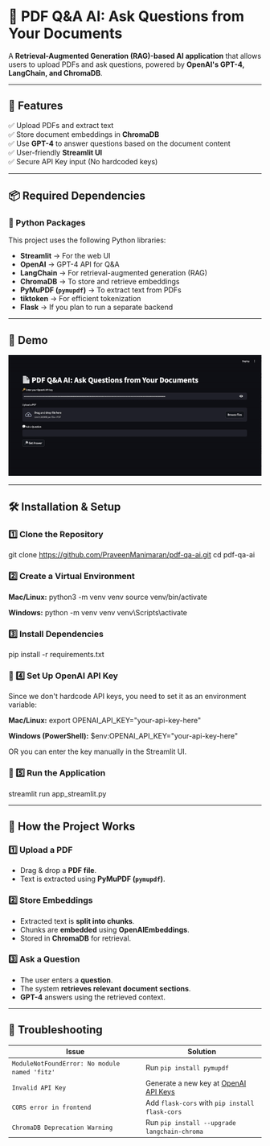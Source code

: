 # 📄 PDF Q&A AI: Ask Questions from Your Documents  

A **Retrieval-Augmented Generation (RAG)-based AI application** that allows users to upload PDFs and ask questions, powered by **OpenAI's GPT-4, LangChain, and ChromaDB**.  

---

## **🚀 Features**
✅ Upload PDFs and extract text  
✅ Store document embeddings in **ChromaDB**  
✅ Use **GPT-4** to answer questions based on the document content  
✅ User-friendly **Streamlit UI**  
✅ Secure API Key input (No hardcoded keys)  

---

## **📦 Required Dependencies**
### **🔹 Python Packages**
This project uses the following Python libraries:  
- **Streamlit** → For the web UI  
- **OpenAI** → GPT-4 API for Q&A  
- **LangChain** → For retrieval-augmented generation (RAG)  
- **ChromaDB** → To store and retrieve embeddings  
- **PyMuPDF (`pymupdf`)** → To extract text from PDFs  
- **tiktoken** → For efficient tokenization  
- **Flask** → If you plan to run a separate backend  

---

## 🎥 Demo

![Demo](demo.gif)

---

## **🛠️ Installation & Setup**
### **1️⃣ Clone the Repository**
git clone https://github.com/PraveenManimaran/pdf-qa-ai.git
cd pdf-qa-ai

### **2️⃣ Create a Virtual Environment**
**Mac/Linux:**
python3 -m venv venv
source venv/bin/activate

**Windows:**
python -m venv venv
venv\Scripts\activate

### **3️⃣ Install Dependencies**
pip install -r requirements.txt

### **🔑 4️⃣ Set Up OpenAI API Key**
Since we don't hardcode API keys, you need to set it as an environment variable:

**Mac/Linux:**
export OPENAI_API_KEY="your-api-key-here"

**Windows (PowerShell):**
$env:OPENAI_API_KEY="your-api-key-here"

OR you can enter the key manually in the Streamlit UI.

### **🚀 5️⃣ Run the Application**
streamlit run app_streamlit.py

---

## 📜 How the Project Works
### **1️⃣ Upload a PDF**
- Drag & drop a **PDF file**.  
- Text is extracted using **PyMuPDF (`pymupdf`)**.  

### **2️⃣ Store Embeddings**
- Extracted text is **split into chunks**.  
- Chunks are **embedded** using **OpenAIEmbeddings**.  
- Stored in **ChromaDB** for retrieval.  

### **3️⃣ Ask a Question**
- The user enters a **question**.  
- The system **retrieves relevant document sections**.  
- **GPT-4** answers using the retrieved context.  

---

## 🔧 Troubleshooting

| Issue | Solution |
|--------|---------|
| `ModuleNotFoundError: No module named 'fitz'` | Run `pip install pymupdf` |
| `Invalid API Key` | Generate a new key at [OpenAI API Keys](https://platform.openai.com/account/api-keys) |
| `CORS error in frontend` | Add `flask-cors` with `pip install flask-cors` |
| `ChromaDB Deprecation Warning` | Run `pip install --upgrade langchain-chroma` |







